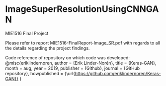 # ImageSuperResolutionUsingCNNGAN
MIE1516 Final Project

Please refer to report MIE1516-FinalReport-Image_SR.pdf with regards to all the details regarding the project findings.

Code reference of repository on which code was developed:
@misc{eriklindernoren,
    author       = {Erik Linder-Norén},
    title        = {Keras-GAN},
    month        = aug,
    year         = 2019,
    publisher    = {Github},
    journal = {GitHub repository},
    howpublished = {\url{https://github.com/eriklindernoren/Keras-GAN}}
    }

